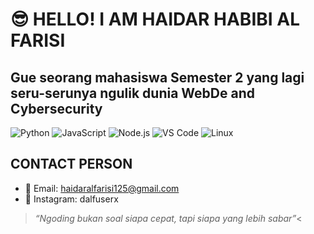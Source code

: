 # 😎 HELLO! I AM HAIDAR HABIBI AL FARISI

## Gue seorang mahasiswa Semester 2 yang lagi seru-serunya ngulik dunia WebDe and Cybersecurity

![Python](https://img.shields.io/badge/-Python-000?style=flat&logo=python)
![JavaScript](https://img.shields.io/badge/-JavaScript-000?style=flat&logo=javascript)
![Node.js](https://img.shields.io/badge/-Node.js-000?style=flat&logo=node.js)
![VS Code](https://img.shields.io/badge/-VSCode-000?style=flat&logo=visual-studio-code)
![Linux](https://img.shields.io/badge/-Linux-000?style=flat&logo=linux)

## CONTACT PERSON
- 📧 Email: haidaralfarisi125@gmail.com
- 📱 Instagram: dalfuserx

> _“Ngoding bukan soal siapa cepat, tapi siapa yang lebih sabar”_<

